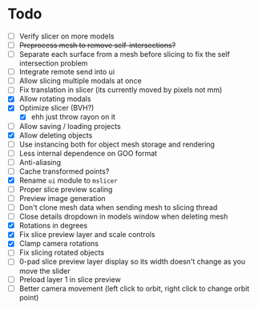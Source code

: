 # Todo

- [ ] Verify slicer on more models
- [ ] ~~Preprocess mesh to remove self-intersections?~~
- [ ] Separate each surface from a mesh before slicing to fix the self intersection problem
- [ ] Integrate remote send into ui
- [ ] Allow slicing multiple modals at once
- [ ] Fix translation in slicer (its currently moved by pixels not mm)
- [x] Allow rotating modals
- [x] Optimize slicer (BVH?)
  - [x] ehh just throw rayon on it
- [ ] Allow saving / loading projects
- [x] Allow deleting objects
- [ ] Use instancing both for object mesh storage and rendering
- [ ] Less internal dependence on GOO format
- [ ] Anti-aliasing
- [ ] Cache transformed points?
- [x] Rename `ui` module to `mslicer`
- [ ] Proper slice preview scaling
- [ ] Preview image generation
- [ ] Don't clone mesh data when sending mesh to slicing thread
- [ ] Close details dropdown in models window when deleting mesh
- [x] Rotations in degrees
- [x] Fix slice preview layer and scale controls
- [x] Clamp camera rotations
- [ ] Fix slicing rotated objects
- [ ] 0-pad slice preview layer display so its width doesn't change as you move the slider
- [ ] Preload layer 1 in slice preview
- [ ] Better camera movement (left click to orbit, right click to change orbit point)

